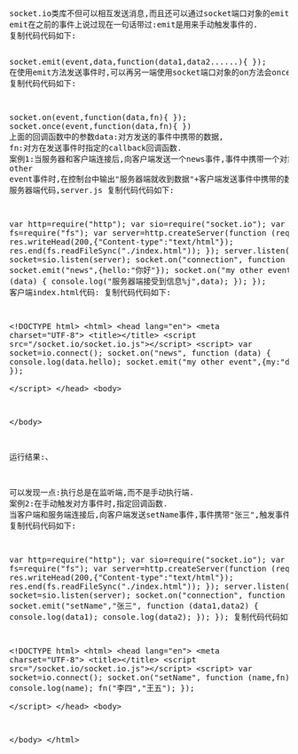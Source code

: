 <p style="margin-top:0px;margin-bottom:0px;padding:5px 0px;white-space:normal;text-indent:2em;">
<pre class="prettyprint lang-js linenums">socket.io类库不但可以相互发送消息,而且还可以通过socket端口对象的emit方法互相发送事件.
emit在之前的事件上说过现在一句话带过:emit是用来手动触发事件的.
复制代码代码如下:

socket.emit(event,data,function(data1,data2......){
});
在使用emit方法发送事件时,可以再另一端使用socket端口对象的on方法会once方法监听.
复制代码代码如下:

socket.on(event,function(data,fn){
});
socket.once(event,function(data,fn){
})
上面的回调函数中的参数data:对方发送的事件中携带的数据,
fn:对方在发送事件时指定的callback回调函数.
案例1:当服务器和客户端连接后,向客户端发送一个news事件,事件中携带一个对象,该对象的hello属性值为"你好".在接收到客户端发送my other event事件时,在控制台中输出"服务器端就收到数据"+客户端发送事件中携带的数据.
服务器端代码,server.js
复制代码代码如下:

 var http=require("http");
 var sio=require("socket.io");
 var fs=require("fs");
 var server=http.createServer(function (req,res) {
     res.writeHead(200,{"Content-type":"text/html"});
     res.end(fs.readFileSync("./index.html"));
 });
 server.listen(1337);
 var socket=sio.listen(server);
 socket.on("connection", function (socket) {
     socket.emit("news",{hello:"你好"});
     socket.on("my other event", function (data) {
         console.log("服务器端接受到信息%j",data);
     });
 });
客户端index.html代码:
复制代码代码如下:

 &lt;!DOCTYPE html&gt;
 &lt;html&gt;
 &lt;head lang="en"&gt;
     &lt;meta charset="UTF-8"&gt;
     &lt;title&gt;&lt;/title&gt;
     &lt;script src="/socket.io/socket.io.js"&gt;&lt;/script&gt;
     &lt;script&gt;
         var socket=io.connect();
         socket.on("news", function (data) {
             console.log(data.hello);
             socket.emit("my other event",{my:"data"});
         });        
     &lt;/script&gt;
 &lt;/head&gt;
 &lt;body&gt;
 
 &lt;/body&gt;

运行结果:、
 


可以发现一点:执行总是在监听端,而不是手动执行端.
案例2:在手动触发对方事件时,指定回调函数.
当客户端和服务端连接后,向客户端发送setName事件,事件携带"张三",触发事件时,指定一个回调函数,该回调函数向控制台输出2个参数值.
复制代码代码如下:

 var http=require("http");
 var sio=require("socket.io");
 var fs=require("fs");
 var server=http.createServer(function (req,res) {
     res.writeHead(200,{"Content-type":"text/html"});
     res.end(fs.readFileSync("./index.html"));
 });
 server.listen(1337);
 var socket=sio.listen(server);
 socket.on("connection", function (socket) {
     socket.emit("setName","张三", function (data1,data2) {
         console.log(data1);
         console.log(data2);
     });
 });
复制代码代码如下:

 &lt;!DOCTYPE html&gt;
 &lt;html&gt;
 &lt;head lang="en"&gt;
     &lt;meta charset="UTF-8"&gt;
     &lt;title&gt;&lt;/title&gt;
     &lt;script src="/socket.io/socket.io.js"&gt;&lt;/script&gt;
     &lt;script&gt;
         var socket=io.connect();
         socket.on("setName", function (name,fn) {
            console.log(name);
             fn("李四","王五");
         });      
     &lt;/script&gt;
 &lt;/head&gt;
 &lt;body&gt;
 
 &lt;/body&gt;
 &lt;/html&gt;</pre>
</p>
